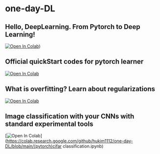 # one-day-DL

## Hello, DeepLearning. From Pytorch to Deep Learning!
[![Open In Colab](https://colab.research.google.com/assets/colab-badge.svg)](https://colab.research.google.com/github/hukim1112/one-day-DL/blob/main/Pytorch%20to%20Deep%20Learning.ipynb))
## Official quickStart codes for pytorch learner
[![Open In Colab](https://colab.research.google.com/assets/colab-badge.svg)](https://colab.research.google.com/github/hukim1112/one-day-DL/blob/main/(pytorch)QuickStart.ipynb)

## What is overfitting? Learn about regularizations
[![Open In Colab](https://colab.research.google.com/assets/colab-badge.svg)](https://colab.research.google.com/github/hukim1112/one-day-DL/blob/main/(pytorch)regularization.ipynb)

## Image classification with your CNNs with standard experimental tools
[![Open In Colab](https://colab.research.google.com/assets/colab-badge.svg)](https://colab.research.google.com/github/hukim1112/one-day-DL/blob/main/(pytorch)cifar classification.ipynb)
